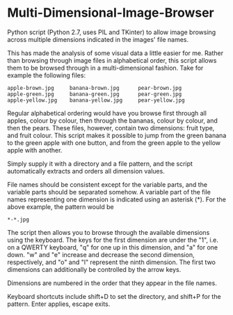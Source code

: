 # Multi-Dimensional-Image-Browser
Python script (Python 2.7, uses PIL and TKinter) to allow image browsing across multiple dimensions indicated in the images' file names.

This has made the analysis of some visual data a little easier for me. Rather than browsing through image files in alphabetical order, this script allows them to be browsed through in a multi-dimensional fashion. Take for example the following files:

```
apple-brown.jpg     banana-brown.jpg      pear-brown.jpg
apple-green.jpg     banana-green.jpg      pear-green.jpg
apple-yellow.jpg    banana-yellow.jpg     pear-yellow.jpg
```

Regular alphabetical ordering would have you browse first through all apples, colour by colour, then through the bananas, colour by colour, and then the pears. These files, however, contain two dimensions: fruit type, and fruit colour. This script makes it possible to jump from the green banana to the green apple with one button, and from the green apple to the yellow apple with another.

Simply supply it with a directory and a file pattern, and the script automatically extracts and orders all dimension values. 

File names should be consistent except for the variable parts, and the variable parts should be separated somehow. A variable part of the file names representing one dimension is indicated using an asterisk (*). For the above example, the pattern would be

```
*-*.jpg
```

The script then allows you to browse through the available dimensions using the keyboard. The keys for the first dimension are under the "1", i.e. on a QWERTY keyboard, "q" for one up in this dimension, and "a" for one down. "w" and "e" increase and decrease the second dimension, respectively, and "o" and "l" represent the ninth dimension. The first two dimensions can additionally
be controlled by the arrow keys.

Dimensions are numbered in the order that they appear in the file names.

Keyboard shortcuts include shift+D to set the directory, and shift+P for the pattern. Enter applies, escape exits.
